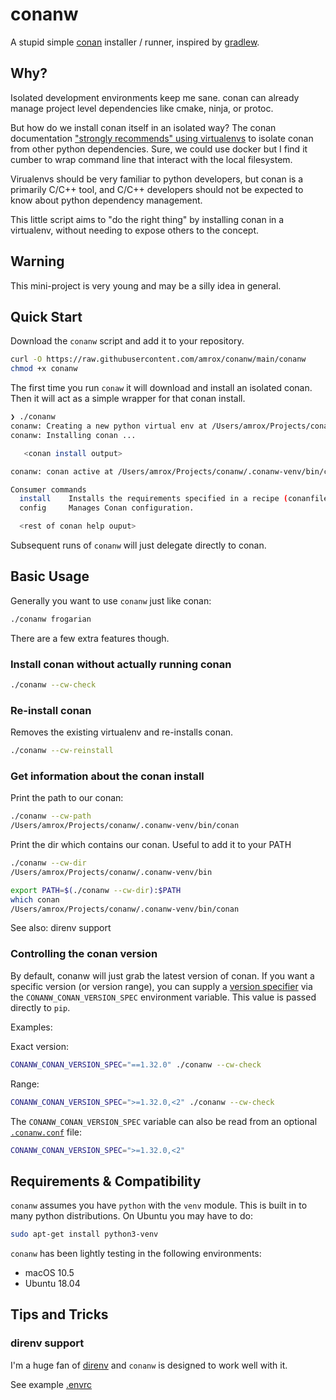 # conanw

A stupid simple [conan](https://conan.io) installer / runner, inspired by [gradlew](https://docs.gradle.org/current/userguide/gradle_wrapper.html).

## Why?

Isolated development environments keep me sane. conan can already manage project level dependencies like cmake, ninja, or protoc.

But how do we install conan itself in an isolated way? The conan documentation ["strongly recommends" using virtualenvs](https://docs.conan.io/en/latest/installation.html) to isolate conan from other python dependencies. Sure, we could use docker but I find it cumber to wrap command line that interact with the local filesystem.

Virualenvs should be very familiar to python developers, but conan is a primarily C/C++ tool, and C/C++ developers should not be expected to know about python dependency management.

This little script aims to "do the right thing" by installing conan in a virtualenv, without needing to expose others to the concept.

## Warning

This mini-project is very young and may be a silly idea in general.

## Quick Start

Download the `conanw` script and add it to your repository.

```bash
curl -O https://raw.githubusercontent.com/amrox/conanw/main/conanw 
chmod +x conanw
```

The first time you run `conaw` it will download and install an isolated conan. Then it will act as a simple wrapper for that conan install.

```bash
❯ ./conanw                                                                                                                                                                                 ~/Projects/conanw
conanw: Creating a new python virtual env at /Users/amrox/Projects/conanw/.conanw-venv
conanw: Installing conan ...

   <conan install output>

conanw: conan active at /Users/amrox/Projects/conanw/.conanw-venv/bin/conan

Consumer commands
  install    Installs the requirements specified in a recipe (conanfile.py or conanfile.txt).
  config     Manages Conan configuration.

  <rest of conan help ouput>
```

Subsequent runs of `conanw` will just delegate directly to conan.

## Basic Usage

Generally you want to use `conanw` just like conan:

```bash
./conanw frogarian
```

There are a few extra features though.

### Install conan without actually running conan

```bash
./conanw --cw-check
```

### Re-install conan

Removes the existing virtualenv and re-installs conan.

```bash
./conanw --cw-reinstall
```

### Get information about the conan install

Print the path to our conan:

```bash
./conanw --cw-path
/Users/amrox/Projects/conanw/.conanw-venv/bin/conan
```

Print the dir which contains our conan. Useful to add it to your PATH

```bash
./conanw --cw-dir
/Users/amrox/Projects/conanw/.conanw-venv/bin
```

```bash
export PATH=$(./conanw --cw-dir):$PATH
which conan
/Users/amrox/Projects/conanw/.conanw-venv/bin/conan
```

See also: direnv support

### Controlling the conan version

By default, conanw will just grab the latest version of conan. If you want a specific version (or version range), you can supply a [version specifier](https://www.python.org/dev/peps/pep-0440/#version-specifiers) via the `CONANW_CONAN_VERSION_SPEC` environment variable. This value is passed directly to `pip`.

Examples:

Exact version:

```bash
CONANW_CONAN_VERSION_SPEC="==1.32.0" ./conanw --cw-check
```

Range:

```bash
CONANW_CONAN_VERSION_SPEC=">=1.32.0,<2" ./conanw --cw-check
```

The `CONANW_CONAN_VERSION_SPEC` variable can also be read from an optional [`.conanw.conf`](examples/conf/.conanw.conf) file:

```bash
CONANW_CONAN_VERSION_SPEC=">=1.32.0,<2"
```

## Requirements & Compatibility

`conanw` assumes you have `python` with the `venv` module. This is built in to many python distributions. On Ubuntu you may have to do:

```bash
sudo apt-get install python3-venv
```

`conanw` has been lightly testing in the following environments:

- macOS 10.5
- Ubuntu 18.04

## Tips and Tricks

### direnv support

I'm a huge fan of [direnv](https://direnv.net) and `conanw` is designed to work well with it.

See example [.envrc](examples/direnv/.envrc)
